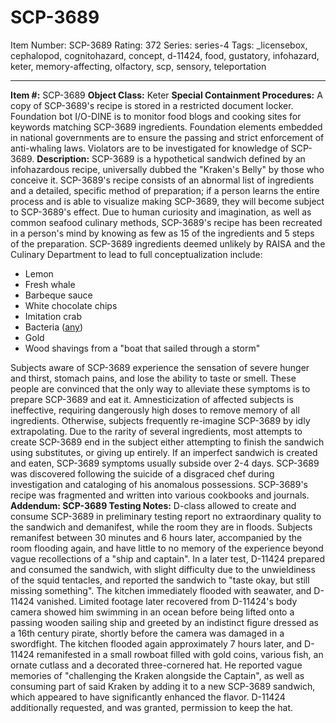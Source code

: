 # SCP-3689
Item Number: SCP-3689
Rating: 372
Series: series-4
Tags: _licensebox, cephalopod, cognitohazard, concept, d-11424, food, gustatory, infohazard, keter, memory-affecting, olfactory, scp, sensory, teleportation

---

  
**Item #:** SCP-3689 
**Object Class:** Keter
**Special Containment Procedures:** A copy of SCP-3689's recipe is stored in a restricted document locker. Foundation bot I/O-DINE is to monitor food blogs and cooking sites for keywords matching SCP-3689 ingredients.
Foundation elements embedded in national governments are to ensure the passing and strict enforcement of anti-whaling laws. Violators are to be investigated for knowledge of SCP-3689.
**Description:** SCP-3689 is a hypothetical sandwich defined by an infohazardous recipe, universally dubbed the "Kraken's Belly" by those who conceive it.
SCP-3689's recipe consists of an abnormal list of ingredients and a detailed, specific method of preparation; if a person learns the entire process and is able to visualize making SCP-3689, they will become subject to SCP-3689's effect.
Due to human curiosity and imagination, as well as common seafood culinary methods, SCP-3689's recipe has been recreated in a person's mind by knowing as few as 15 of the ingredients and 5 steps of the preparation.
SCP-3689 ingredients deemed unlikely by RAISA and the Culinary Department to lead to full conceptualization include:
  * Lemon
  * Fresh whale
  * Barbeque sauce
  * White chocolate chips
  * Imitation crab
  * Bacteria ([any](/scp-3536))
  * Gold
  * Wood shavings from a "boat that sailed through a storm"

Subjects aware of SCP-3689 experience the sensation of severe hunger and thirst, stomach pains, and lose the ability to taste or smell. These people are convinced that the only way to alleviate these symptoms is to prepare SCP-3689 and eat it. Amnesticization of affected subjects is ineffective, requiring dangerously high doses to remove memory of all ingredients. Otherwise, subjects frequently re-imagine SCP-3689 by idly extrapolating. Due to the rarity of several ingredients, most attempts to create SCP-3689 end in the subject either attempting to finish the sandwich using substitutes, or giving up entirely. If an imperfect sandwich is created and eaten, SCP-3689 symptoms usually subside over 2-4 days.
SCP-3689 was discovered following the suicide of a disgraced chef during investigation and cataloging of his anomalous possessions. SCP-3689's recipe was fragmented and written into various cookbooks and journals.
**Addendum: SCP-3689 Testing Notes:** D-class allowed to create and consume SCP-3689 in preliminary testing report no extraordinary quality to the sandwich and demanifest, while the room they are in floods. Subjects remanifest between 30 minutes and 6 hours later, accompanied by the room flooding again, and have little to no memory of the experience beyond vague recollections of a "ship and captain".
In a later test, D-11424 prepared and consumed the sandwich, with slight difficulty due to the unwieldiness of the squid tentacles, and reported the sandwich to "taste okay, but still missing something". The kitchen immediately flooded with seawater, and D-11424 vanished.
Limited footage later recovered from D-11424's body camera showed him swimming in an ocean before being lifted onto a passing wooden sailing ship and greeted by an indistinct figure dressed as a 16th century pirate, shortly before the camera was damaged in a swordfight.
The kitchen flooded again approximately 7 hours later, and D-11424 remanifested in a small rowboat filled with gold coins, various fish, an ornate cutlass and a decorated three-cornered hat. He reported vague memories of "challenging the Kraken alongside the Captain", as well as consuming part of said Kraken by adding it to a new SCP-3689 sandwich, which appeared to have significantly enhanced the flavor. D-11424 additionally requested, and was granted, permission to keep the hat.